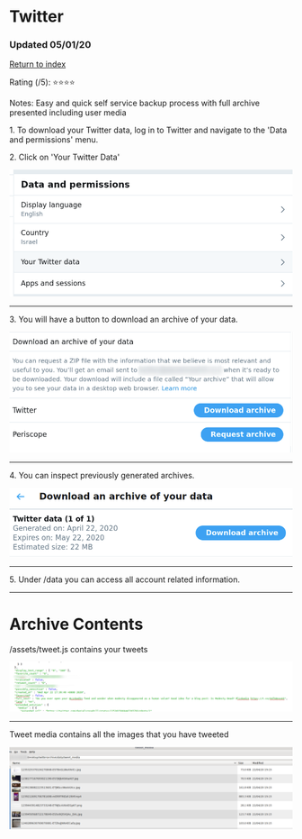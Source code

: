 # Twitter

### Updated 05/01/20

[Return to index](https://github.com/danielrosehilljlm/CloudBackupApproaches)

Rating (/5): ⭐⭐⭐⭐

Notes: Easy and quick self service backup process with full archive presented including user media 

<p>1. To download your Twitter data, log in to Twitter and navigate to the 'Data and permissions' menu.</p>

<p>2. Click on 'Your Twitter Data'</p>

![Twitter](/images/0115.png)

<hr>

<p>3. You will have a button to download an archive of your data.

![Archive](/images/0117.png)

<hr>

<p>4. You can inspect previously generated archives.

![Old_Archive](/images/0118.png)

<hr>

<p>5. Under /data you can access all account related information.

<hr>

# Archive Contents

<p> /assets/tweet.js contains your tweets 

![Old_Archive](/images/0122.png)

<hr>

<p>Tweet media contains all the images that you have tweeted

![Tweeted_images](/images/0128.png)
